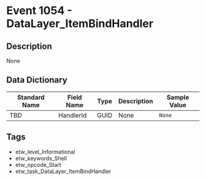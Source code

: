 # Event 1054 - DataLayer_ItemBindHandler

## Description
None

## Data Dictionary
|Standard Name|Field Name|Type|Description|Sample Value|
|---|---|---|---|---|
|TBD|HandlerId|GUID|None|`None`|

## Tags
* etw_level_Informational
* etw_keywords_Shell
* etw_opcode_Start
* etw_task_DataLayer_ItemBindHandler